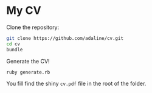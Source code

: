 # My CV

Clone the repository:
```bash
git clone https://github.com/adaline/cv.git
cd cv
bundle
```

Generate the CV!
```bash
ruby generate.rb
```

You fill find the shiny `cv.pdf` file in the root of the folder.